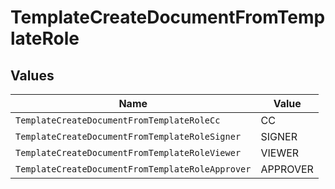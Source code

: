 # TemplateCreateDocumentFromTemplateRole


## Values

| Name                                             | Value                                            |
| ------------------------------------------------ | ------------------------------------------------ |
| `TemplateCreateDocumentFromTemplateRoleCc`       | CC                                               |
| `TemplateCreateDocumentFromTemplateRoleSigner`   | SIGNER                                           |
| `TemplateCreateDocumentFromTemplateRoleViewer`   | VIEWER                                           |
| `TemplateCreateDocumentFromTemplateRoleApprover` | APPROVER                                         |
